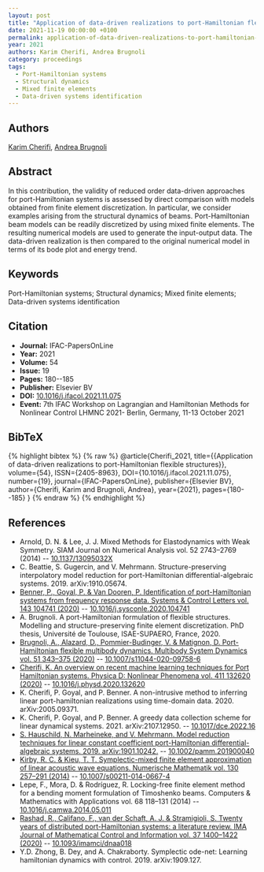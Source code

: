 ```yaml
---
layout: post
title: "Application of data-driven realizations to port-Hamiltonian flexible structures"
date: 2021-11-19 00:00:00 +0100
permalink: application-of-data-driven-realizations-to-port-hamiltonian-flexible-structures
year: 2021
authors: Karim Cherifi, Andrea Brugnoli
category: proceedings
tags:
  - Port-Hamiltonian systems
  - Structural dynamics
  - Mixed finite elements
  - Data-driven systems identification
---
```

 
## Authors
[Karim Cherifi](authors/karim-cherifi), [Andrea Brugnoli](authors/andrea-brugnoli)
 
## Abstract
In this contribution, the validity of reduced order data-driven approaches for port-Hamiltonian systems is assessed by direct comparison with models obtained from finite element discretization. In particular, we consider examples arising from the structural dynamics of beams. Port-Hamiltonian beam models can be readily discretized by using mixed finite elements. The resulting numerical models are used to generate the input-output data. The data-driven realization is then compared to the original numerical model in terms of its bode plot and energy trend.
 
## Keywords
Port-Hamiltonian systems; Structural dynamics; Mixed finite elements; Data-driven systems identification
 
## Citation
- **Journal:** IFAC-PapersOnLine
- **Year:** 2021
- **Volume:** 54
- **Issue:** 19
- **Pages:** 180--185
- **Publisher:** Elsevier BV
- **DOI:** [10.1016/j.ifacol.2021.11.075](https://doi.org/10.1016/j.ifacol.2021.11.075)
- **Event:** 7th IFAC Workshop on Lagrangian and Hamiltonian Methods for Nonlinear Control LHMNC 2021- Berlin, Germany, 11-13 October 2021
 
## BibTeX
{% highlight bibtex %}
{% raw %}
@article{Cherifi_2021,
  title={{Application of data-driven realizations to port-Hamiltonian flexible structures}},
  volume={54},
  ISSN={2405-8963},
  DOI={10.1016/j.ifacol.2021.11.075},
  number={19},
  journal={IFAC-PapersOnLine},
  publisher={Elsevier BV},
  author={Cherifi, Karim and Brugnoli, Andrea},
  year={2021},
  pages={180--185}
}
{% endraw %}
{% endhighlight %}
 
## References
- Arnold, D. N. & Lee, J. J. Mixed Methods for Elastodynamics with Weak Symmetry. SIAM Journal on Numerical Analysis vol. 52 2743–2769 (2014) -- [10.1137/13095032X](https://doi.org/10.1137/13095032X)
- C. Beattie, S. Gugercin, and V. Mehrmann. Structure-preserving interpolatory model reduction for port-Hamiltonian differential-algebraic systems. 2019. arXiv:1910.05674.
- [Benner, P., Goyal, P. & Van Dooren, P. Identification of port-Hamiltonian systems from frequency response data. Systems &amp; Control Letters vol. 143 104741 (2020)](identification-of-port-hamiltonian-systems-from-frequency-response-data) -- [10.1016/j.sysconle.2020.104741](https://doi.org/10.1016/j.sysconle.2020.104741)
- A. Brugnoli. A port-Hamiltonian formulation of flexible structures. Modelling and structure-preserving finite element discretization. PhD thesis, Université de Toulouse, ISAE-SUPAERO, France, 2020.
- [Brugnoli, A., Alazard, D., Pommier-Budinger, V. & Matignon, D. Port-Hamiltonian flexible multibody dynamics. Multibody System Dynamics vol. 51 343–375 (2020)](port-hamiltonian-flexible-multibody-dynamics) -- [10.1007/s11044-020-09758-6](https://doi.org/10.1007/s11044-020-09758-6)
- [Cherifi, K. An overview on recent machine learning techniques for Port Hamiltonian systems. Physica D: Nonlinear Phenomena vol. 411 132620 (2020)](an-overview-on-recent-machine-learning-techniques-for-port-hamiltonian-systems) -- [10.1016/j.physd.2020.132620](https://doi.org/10.1016/j.physd.2020.132620)
- K. Cherifi, P. Goyal, and P. Benner. A non-intrusive method to inferring linear port-hamiltonian realizations using time-domain data. 2020. arXiv:2005.09371.
- K. Cherifi, P. Goyal, and P. Benner. A greedy data collection scheme for linear dynamical systems. 2021. arXiv:2107.12950. -- [10.1017/dce.2022.16](https://doi.org/10.1017/dce.2022.16)
- [S. Hauschild, N. Marheineke, and V. Mehrmann. Model reduction techniques for linear constant coefficient port-Hamiltonian differential-algebraic systems. 2019. arXiv:1901.10242.](model-reduction-techniques-for-port-hamiltonian-differential-algebraic-systems) -- [10.1002/pamm.201900040](https://doi.org/10.1002/pamm.201900040)
- [Kirby, R. C. & Kieu, T. T. Symplectic-mixed finite element approximation of linear acoustic wave equations. Numerische Mathematik vol. 130 257–291 (2014)](symplectic-mixed-finite-element-approximation-of-linear-acoustic-wave-equations) -- [10.1007/s00211-014-0667-4](https://doi.org/10.1007/s00211-014-0667-4)
- Lepe, F., Mora, D. & Rodríguez, R. Locking-free finite element method for a bending moment formulation of Timoshenko beams. Computers &amp; Mathematics with Applications vol. 68 118–131 (2014) -- [10.1016/j.camwa.2014.05.011](https://doi.org/10.1016/j.camwa.2014.05.011)
- [Rashad, R., Califano, F., van der Schaft, A. J. & Stramigioli, S. Twenty years of distributed port-Hamiltonian systems: a literature review. IMA Journal of Mathematical Control and Information vol. 37 1400–1422 (2020)](twenty-years-of-distributed-port-hamiltonian-systems-a-literature-review) -- [10.1093/imamci/dnaa018](https://doi.org/10.1093/imamci/dnaa018)
- Y.D. Zhong, B. Dey, and A. Chakraborty. Symplectic ode-net: Learning hamiltonian dynamics with control. 2019. arXiv:1909.127.

